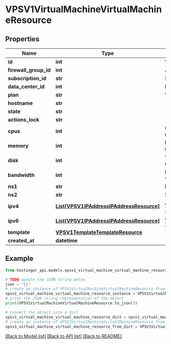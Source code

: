 # VPSV1VirtualMachineVirtualMachineResource


## Properties

Name | Type | Description | Notes
------------ | ------------- | ------------- | -------------
**id** | **int** | Virtual machine ID | [optional] 
**firewall_group_id** | **int** | Active firewall ID, &#x60;null&#x60; if disabled | [optional] 
**subscription_id** | **str** | Subscription ID | [optional] 
**data_center_id** | **int** | Data center ID | [optional] 
**plan** | **str** | VPS plan name | [optional] 
**hostname** | **str** |  | [optional] 
**state** | **str** |  | [optional] 
**actions_lock** | **str** |  | [optional] 
**cpus** | **int** | CPUs count assigned to virtual machine | [optional] 
**memory** | **int** | Memory available to virtual machine (in megabytes) | [optional] 
**disk** | **int** | Virtual machine disk size (in megabytes) | [optional] 
**bandwidth** | **int** | Monthly internet traffic available to virtual machine (in megabytes) | [optional] 
**ns1** | **str** | Primary DNS resolver | [optional] 
**ns2** | **str** | Secondary DNS resolver | [optional] 
**ipv4** | [**List[VPSV1IPAddressIPAddressResource]**](VPSV1IPAddressIPAddressResource.md) | Array of [&#x60;VPS.V1.IPAddress.IPAddressResource&#x60;](#model/vpsv1ipaddressipaddressresource) | [optional] 
**ipv6** | [**List[VPSV1IPAddressIPAddressResource]**](VPSV1IPAddressIPAddressResource.md) | Array of [&#x60;VPS.V1.IPAddress.IPAddressResource&#x60;](#model/vpsv1ipaddressipaddressresource) | [optional] 
**template** | [**VPSV1TemplateTemplateResource**](VPSV1TemplateTemplateResource.md) |  | [optional] 
**created_at** | **datetime** |  | [optional] 

## Example

```python
from hostinger_api.models.vpsv1_virtual_machine_virtual_machine_resource import VPSV1VirtualMachineVirtualMachineResource

# TODO update the JSON string below
json = "{}"
# create an instance of VPSV1VirtualMachineVirtualMachineResource from a JSON string
vpsv1_virtual_machine_virtual_machine_resource_instance = VPSV1VirtualMachineVirtualMachineResource.from_json(json)
# print the JSON string representation of the object
print(VPSV1VirtualMachineVirtualMachineResource.to_json())

# convert the object into a dict
vpsv1_virtual_machine_virtual_machine_resource_dict = vpsv1_virtual_machine_virtual_machine_resource_instance.to_dict()
# create an instance of VPSV1VirtualMachineVirtualMachineResource from a dict
vpsv1_virtual_machine_virtual_machine_resource_from_dict = VPSV1VirtualMachineVirtualMachineResource.from_dict(vpsv1_virtual_machine_virtual_machine_resource_dict)
```
[[Back to Model list]](../README.md#documentation-for-models) [[Back to API list]](../README.md#documentation-for-api-endpoints) [[Back to README]](../README.md)


